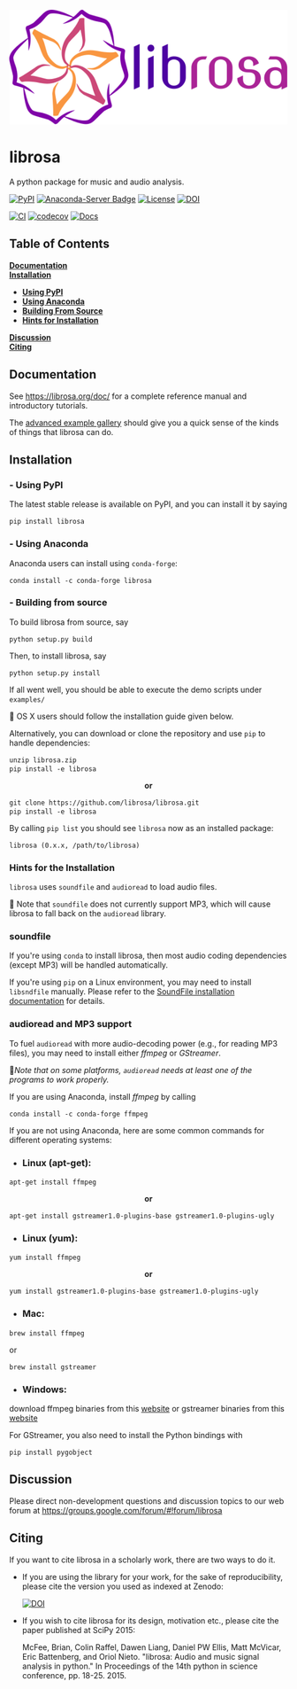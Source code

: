 <p align="center"><img src ="docs/img/librosa_logo_text.svg"></p>

librosa
=======
A python package for music and audio analysis.  

[![PyPI](https://img.shields.io/pypi/v/librosa.svg)](https://pypi.python.org/pypi/librosa)
[![Anaconda-Server Badge](https://anaconda.org/conda-forge/librosa/badges/version.svg)](https://anaconda.org/conda-forge/librosa)
[![License](https://img.shields.io/pypi/l/librosa.svg)](https://github.com/librosa/librosa/blob/main/LICENSE.md)
[![DOI](https://zenodo.org/badge/DOI/10.5281/zenodo.591533.svg)](https://doi.org/10.5281/zenodo.591533)

[![CI](https://github.com/librosa/librosa/actions/workflows/ci.yml/badge.svg)](https://github.com/librosa/librosa/actions/workflows/ci.yml)
[![codecov](https://codecov.io/gh/librosa/librosa/branch/main/graph/badge.svg?token=ULWnUHaIJC)](https://codecov.io/gh/librosa/librosa)
[![Docs](https://github.com/librosa/librosa/actions/workflows/docs.yml/badge.svg)](https://github.com/librosa/librosa/actions/workflows/docs.yml)

 ##  Table of Contents

**[Documentation](#Documentation)**<br>
**[Installation](#Installation)**<br>

- **[Using PyPI](#using-pypi)** <br>
- **[Using Anaconda](#using-anaconda)** <br>
- **[Building From Source](#building-from-source)** <br>
- **[Hints for Installation](#hints-for-the-installation)** <br>

**[Discussion](#Discussion)**<br>
**[Citing](#Citing)**


## Documentation



See https://librosa.org/doc/ for a complete reference manual and introductory tutorials.

The [advanced example gallery](https://librosa.org/doc/latest/advanced.html) should give you a quick sense of the kinds
of things that librosa can do.

## Installation


### - Using PyPI

The latest stable release is available on PyPI, and you can install it by saying
```
pip install librosa
```

### - Using Anaconda

Anaconda users can install using ```conda-forge```:
```
conda install -c conda-forge librosa
```

### - Building from source

To build librosa from source, say 
```
python setup.py build
```
Then, to install librosa, say 
```
python setup.py install
```
If all went well, you should be able to execute the demo scripts under `examples/`

📝 OS X users should follow the installation guide given below.

Alternatively, you can download or clone the repository and use `pip` to handle dependencies:

```
unzip librosa.zip
pip install -e librosa
```
<p align ="center"><b>or</b></p>

```
git clone https://github.com/librosa/librosa.git
pip install -e librosa
```

By calling `pip list` you should see `librosa` now as an installed package:
```
librosa (0.x.x, /path/to/librosa)
```

### Hints for the Installation

`librosa` uses `soundfile` and `audioread` to load audio files.

📝 Note that `soundfile` does not currently support MP3, which will cause librosa to
fall back on the `audioread` library.

### soundfile

If you're using `conda` to install librosa, then most audio coding dependencies (except MP3) will be handled automatically.

If you're using `pip` on a Linux environment, you may need to install `libsndfile`
manually.  Please refer to the [SoundFile installation documentation](https://pysoundfile.readthedocs.io/#installation) for details.

### audioread and MP3 support

To fuel `audioread` with more audio-decoding power (e.g., for reading MP3 files),
you may need to install either *ffmpeg* or *GStreamer*.

📝*Note that on some platforms, `audioread` needs at least one of the programs to work properly.*

If you are using Anaconda, install *ffmpeg* by calling

```
conda install -c conda-forge ffmpeg
```

If you are not using Anaconda, here are some common commands for different operating systems:

- ###  Linux (apt-get): 

```
apt-get install ffmpeg
```
<p align ="center"><b>or</b></p>
 
```
apt-get install gstreamer1.0-plugins-base gstreamer1.0-plugins-ugly
```
- ### Linux (yum):
```
yum install ffmpeg
```
<p align ="center"><b>or</b></p>


```
yum install gstreamer1.0-plugins-base gstreamer1.0-plugins-ugly
```

- ### Mac: 
```
brew install ffmpeg
```
or
```
brew install gstreamer
```

- ### Windows: 

download ffmpeg binaries from this [website](https://www.gyan.dev/ffmpeg/builds/) or gstreamer binaries from this [website](https://gstreamer.freedesktop.org/)

For GStreamer, you also need to install the Python bindings with 
```
pip install pygobject
```

## Discussion


Please direct non-development questions and discussion topics to our web forum at
https://groups.google.com/forum/#!forum/librosa


## Citing


If you want to cite librosa in a scholarly work, there are two ways to do it.

- If you are using the library for your work, for the sake of reproducibility, please cite
  the version you used as indexed at Zenodo:

    [![DOI](https://zenodo.org/badge/DOI/10.5281/zenodo.591533.svg)](https://doi.org/10.5281/zenodo.591533)

- If you wish to cite librosa for its design, motivation etc., please cite the paper
  published at SciPy 2015:

    McFee, Brian, Colin Raffel, Dawen Liang, Daniel PW Ellis, Matt McVicar, Eric Battenberg, and Oriol Nieto. "librosa: Audio and music signal analysis in python." In Proceedings of the 14th python in science conference, pp. 18-25. 2015.
